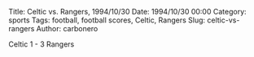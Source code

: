 Title: Celtic vs. Rangers, 1994/10/30
Date: 1994/10/30 00:00
Category: sports
Tags: football, football scores, Celtic, Rangers
Slug: celtic-vs-rangers
Author: carbonero


Celtic 1 - 3 Rangers
